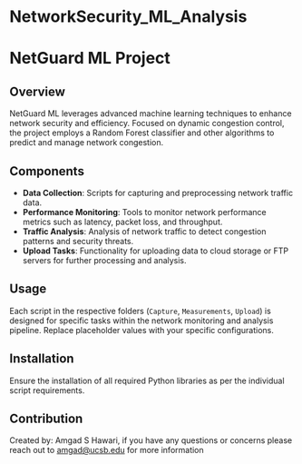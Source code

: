 # NetworkSecurity_ML_Analysis

# NetGuard ML Project

## Overview
NetGuard ML leverages advanced machine learning techniques to enhance network security and efficiency. Focused on dynamic congestion control, the project employs a Random Forest classifier and other algorithms to predict and manage network congestion.

## Components
- **Data Collection**: Scripts for capturing and preprocessing network traffic data.
- **Performance Monitoring**: Tools to monitor network performance metrics such as latency, packet loss, and throughput.
- **Traffic Analysis**: Analysis of network traffic to detect congestion patterns and security threats.
- **Upload Tasks**: Functionality for uploading data to cloud storage or FTP servers for further processing and analysis.

## Usage
Each script in the respective folders (`Capture`, `Measurements`, `Upload`) is designed for specific tasks within the network monitoring and analysis pipeline. Replace placeholder values with your specific configurations.

## Installation
Ensure the installation of all required Python libraries as per the individual script requirements.

## Contribution
Created by: Amgad S Hawari, if you have any questions or concerns please reach out to amgad@ucsb.edu for more information


